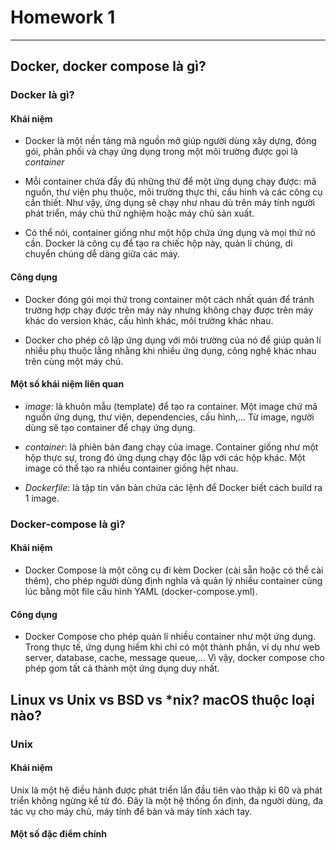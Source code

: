 # Homework 1

***

## Docker, docker compose là gì?

### Docker là gì?

#### Khái niệm

* Docker là một nền tảng mã nguồn mở giúp người dùng xây dựng, đóng gói, phân phối và chạy ứng dụng trong một môi trường được gọi là *container*

* Mỗi container chứa đầy đủ những thứ để một ứng dụng chạy được: mã nguồn, thư viện phụ thuộc, môi trường thực thi, cấu hình và các công cụ cần thiết. Như vậy, ứng dụng sẽ chạy như nhau dù trên máy tính người phát triển, máy chủ thử nghiệm hoặc máy chủ sản xuất.

* Có thể nói, container giống như một hộp chứa ứng dụng và mọi thứ nó cần. Docker là công cụ để tạo ra chiếc hộp này, quản lí chúng, di chuyển chúng dễ dàng giữa các máy.

#### Công dụng

* Docker đóng gói mọi thứ trong container một cách nhất quán để tránh trường hợp chạy được trên máy này nhưng không chạy được trên máy khác do version khác, cấu hình khác, môi trường khác nhau.

* Docker cho phép cô lập ứng dụng với môi trường của nó để giúp quản lí nhiều phụ thuộc lằng nhằng khi nhiều ứng dụng, công nghệ khác nhau trên cùng một máy chủ.

#### Một số khái niệm liên quan

* *image*: là khuôn mẫu (template) để tạo ra container. Một image chứ mã nguồn ứng dụng, thư viện, dependencies, cấu hình,... Từ image, người dùng sẽ tạo container để chạy ứng dụng.

* *container*: là phiên bản đang chạy của image. Container giống như một hộp thực sự, trong đó ứng dụng chạy độc lập với các hộp khác. Một image có thể tạo ra nhiều container giống hệt nhau.

* *Dockerfile*: là tập tin văn bản chứa các lệnh để Docker biết cách build ra 1 image.

### Docker-compose là gì?

#### Khái niệm

* Docker Compose là một công cụ đi kèm Docker (cài sẵn hoặc có thể cài thêm), cho phép người dùng định nghĩa và quản lý nhiều container cùng lúc bằng một file cấu hình YAML (docker-compose.yml).

#### Công dụng

* Docker Compose cho phép quản lí nhiều container như một ứng dụng. Trong thực tế, ứng dụng hiếm khi chỉ có một thành phần, ví dụ như web server, database, cache, message queue,... Vì vậy, docker compose cho phép gom tất cả thành một ứng dụng duy nhất.

## Linux vs Unix vs BSD vs *nix? macOS thuộc loại nào?

### Unix

#### Khái niệm

Unix là một hệ điều hành được phát triển lần đầu tiên vào thập kỉ 60 và phát triển không ngừng kể từ đó. Đây là một hệ thống ổn định, đa người dùng, đa tác vụ cho máy chủ, máy tính để bàn và máy tính xách tay.

#### Một số đặc điểm chính








